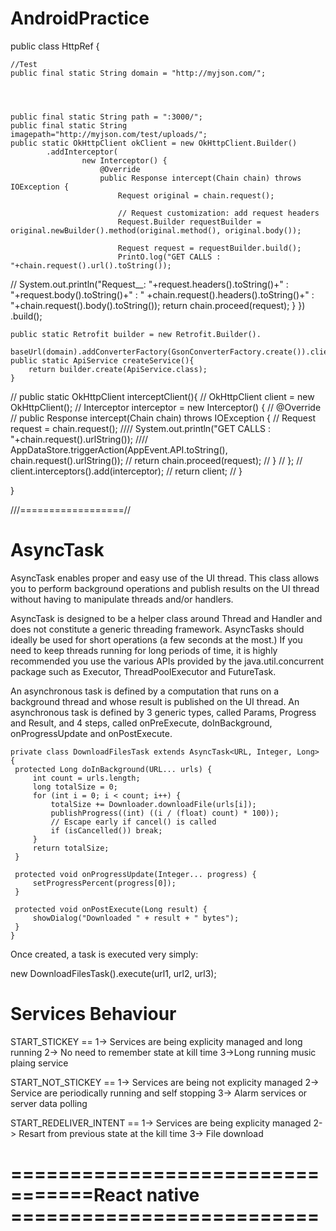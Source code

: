 # AndroidPractice
public class HttpRef {

    //Test
    public final static String domain = "http://myjson.com/";




    public final static String path = ":3000/";
    public final static String imagepath="http://myjson.com/test/uploads/";
    public static OkHttpClient okClient = new OkHttpClient.Builder()
            .addInterceptor(
                    new Interceptor() {
                        @Override
                        public Response intercept(Chain chain) throws IOException {
                            Request original = chain.request();

                            // Request customization: add request headers
                            Request.Builder requestBuilder = original.newBuilder().method(original.method(), original.body());

                            Request request = requestBuilder.build();
                            PrintO.log("GET CALLS : "+chain.request().url().toString());
//                           System.out.println("Request__: "+request.headers().toString()+" : "+request.body().toString()+" : " +chain.request().headers().toString()+" : "+chain.request().body().toString());
                            return chain.proceed(request);
                        }
                    })
            .build();

    public static Retrofit builder = new Retrofit.Builder().
            baseUrl(domain).addConverterFactory(GsonConverterFactory.create()).client(okClient).build();
    public static ApiService createService(){
        return builder.create(ApiService.class);
    }

//    public static OkHttpClient interceptClient(){
//        OkHttpClient client = new OkHttpClient();
//        Interceptor interceptor = new Interceptor() {
//            @Override
//            public Response intercept(Chain chain) throws IOException {
//                Request request = chain.request();
////               System.out.println("GET CALLS : "+chain.request().urlString());
////                AppDataStore.triggerAction(AppEvent.API.toString(), chain.request().urlString());
//                return chain.proceed(request);
//            }
//        };
//        client.interceptors().add(interceptor);
//        return client;
//    }



}



///==================//

# AsyncTask


AsyncTask enables proper and easy use of the UI thread. This class allows you to perform background operations and publish results on the UI thread without having to manipulate threads and/or handlers.

AsyncTask is designed to be a helper class around Thread and Handler and does not constitute a generic threading framework. AsyncTasks should ideally be used for short operations (a few seconds at the most.) If you need to keep threads running for long periods of time, it is highly recommended you use the various APIs provided by the java.util.concurrent package such as Executor, ThreadPoolExecutor and FutureTask.

An asynchronous task is defined by a computation that runs on a background thread and whose result is published on the UI thread. An asynchronous task is defined by 3 generic types, called Params, Progress and Result, and 4 steps, called onPreExecute, doInBackground, onProgressUpdate and onPostExecute.





    private class DownloadFilesTask extends AsyncTask<URL, Integer, Long> {
     protected Long doInBackground(URL... urls) {
         int count = urls.length;
         long totalSize = 0;
         for (int i = 0; i < count; i++) {
             totalSize += Downloader.downloadFile(urls[i]);
             publishProgress((int) ((i / (float) count) * 100));
             // Escape early if cancel() is called
             if (isCancelled()) break;
         }
         return totalSize;
     }

     protected void onProgressUpdate(Integer... progress) {
         setProgressPercent(progress[0]);
     }

     protected void onPostExecute(Long result) {
         showDialog("Downloaded " + result + " bytes");
     }
    }

Once created, a task is executed very simply:

new DownloadFilesTask().execute(url1, url2, url3);


# Services Behaviour
   START_STICKEY == 1-> Services are being explicity managed and long running
                  2-> No need to remember state at kill time
                  3->Long running music plaing service
                  
   START_NOT_STICKEY == 1-> Services are being not explicity managed
                        2-> Service are periodically running and self stopping
                        3-> Alarm services or server data polling
                        
                        
   START_REDELIVER_INTENT == 1-> Services are being explicity managed
                            2-> Resart from previous state at the kill time
                            3-> File download


# =================================React native ==========================
